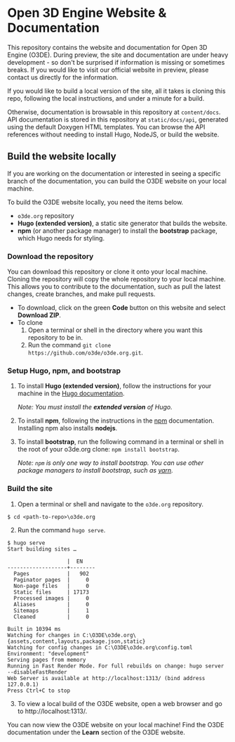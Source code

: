 # Open 3D Engine Website & Documentation

This repository contains the website and documentation for Open 3D Engine (O3DE). During preview, the site and documentation are under heavy development - so don't be surprised if information is missing or sometimes breaks. If you would like to visit our official website in preview, please contact us directly for the information.

If you would like to build a local version of the site, all it takes is cloning this repo, following the local instructions, and under a minute for a build.

Otherwise, documentation is browsable in this repository at `content/docs`. API documentation is stored in this repository at `static/docs/api`, generated using the default Doxygen HTML templates. You can browse the API references without needing to install Hugo, NodeJS, or build the website.

## Build the website locally
If you are working on the documentation or interested in seeing a specific branch of the documentation, you can build the O3DE website on your local machine. 

To build the O3DE website locally, you need the items below.
- `o3de.org` repository
- **Hugo (extended version)**, a static site generator that builds the website.
- **npm** (or another package manager) to install the **bootstrap** package, which Hugo needs for styling.

### Download the repository
You can download this repository or clone it onto your local machine. Cloning the repository will copy the whole repository to your local machine. This allows you to contribute to the documentation, such as pull the latest changes, create branches, and make pull requests. 
- To download, click on the green **Code** button on this website and select **Download ZIP**. 
- To clone
  1. Open a terminal or shell in the directory where you want this repository to be in. 
  2. Run the command `git clone https://github.com/o3de/o3de.org.git`.

### Setup Hugo, npm, and bootstrap
1. To install **Hugo (extended version)**, follow the instructions for your machine in the [Hugo documentation](https://gohugo.io/getting-started/installing). 
   
    *Note: You must install the **extended version** of Hugo.*

1. To install **npm**, following the instructions in the [npm](https://docs.npmjs.com/downloading-and-installing-node-js-and-npm) documentation. Installing npm also installs **nodejs**. 

2. To install **bootstrap**, run the following command in a terminal or shell in the root of your o3de.org clone: `npm install bootstrap`.

    *Note: `npm` is only one way to install bootstrap. You can use other package managers to install bootstrap, such as [yarn](https://yarnpkg.com/package/bootstrap).*

### Build the site
1. Open a terminal or shell and navigate to the `o3de.org` repository.
   
```shell
$ cd <path-to-repo>\o3de.org
```
   
2. Run the command `hugo serve`. 
   
```shell
$ hugo serve
Start building sites …

                   |  EN
-------------------+--------
  Pages            |   902
  Paginator pages  |     0
  Non-page files   |     0
  Static files     | 17173
  Processed images |     0
  Aliases          |     0
  Sitemaps         |     1
  Cleaned          |     0

Built in 10394 ms
Watching for changes in C:\O3DE\o3de.org\{assets,content,layouts,package.json,static}
Watching for config changes in C:\O3DE\o3de.org\config.toml
Environment: "development"
Serving pages from memory
Running in Fast Render Mode. For full rebuilds on change: hugo server --disableFastRender
Web Server is available at http://localhost:1313/ (bind address 127.0.0.1)
Press Ctrl+C to stop
```

3. To view a local build of the O3DE website, open a web browser and go to http://localhost:1313/.

You can now view the O3DE website on your local machine! Find the O3DE documentation under the **Learn** section of the O3DE website.
